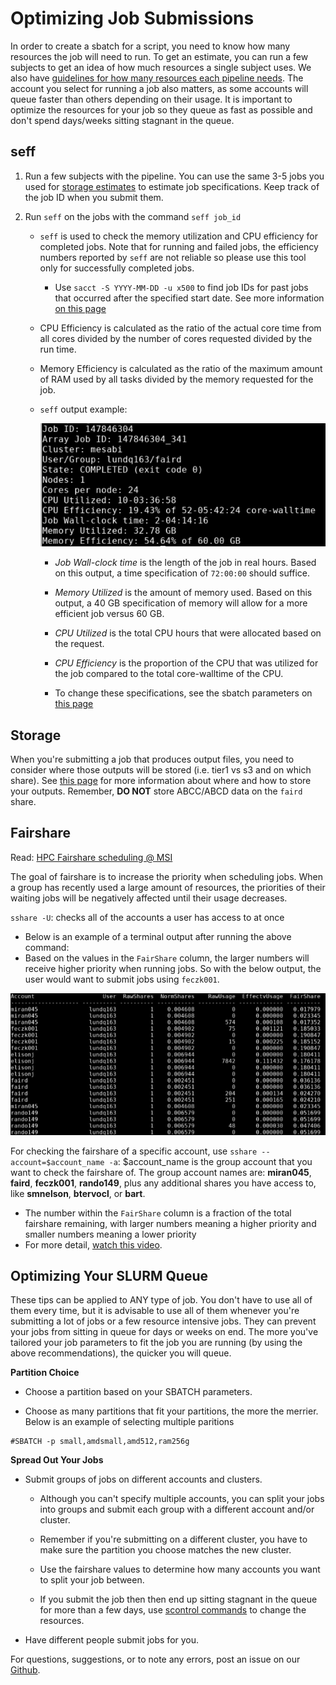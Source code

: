 # Optimizing Job Submissions

In order to create a sbatch for a script, you need to know how many resources the job will need to run. To get an estimate, you can run a few subjects to get an idea of how much resources a single subject uses. We also have [guidelines for how many resources each pipeline needs](pipelines.md). The account you select for running a job also matters, as some accounts will queue faster than others depending on their usage. It is important to optimize the resources for your job so they queue as fast as possible and don't spend days/weeks sitting stagnant in the queue. 

## seff

1. Run a few subjects with the pipeline. You can use the same 3-5 jobs you used for [storage estimates](storage.md) to estimate job specifications. Keep track of the job ID when you submit them. 

2. Run `seff` on the jobs with the command `seff job_id`

    - `seff` is used to check the memory utilization and CPU efficiency for completed jobs. Note that for running and failed jobs, the efficiency numbers reported by `seff` are not reliable so please use this tool only for successfully completed jobs.

        - Use `sacct -S YYYY-MM-DD -u x500` to find job IDs for past jobs that occurred after the specified start date. See more information [on this page](slurm.md#job-status)

    - CPU Efficiency is calculated as the ratio of the actual core time from all cores divided by the number of cores requested divided by the run time.

    - Memory Efficiency is calculated as the ratio of the maximum amount of RAM used by all tasks divided by the memory requested for the job.

    - `seff` output example:

        ![Example Seff Output](img/seff-output-example.png)

        - _Job Wall-clock time_ is the length of the job in real hours. Based on this output, a time specification of `72:00:00` should suffice. 

        - *Memory Utilized* is the amount of memory used. Based on this output, a 40 GB specification of memory will allow for a more efficient job versus 60 GB. 
        
        - *CPU Utilized* is the total CPU hours that were allocated based on the request.
        
        - _CPU Efficiency_ is the proportion of the CPU that was utilized for the job compared to the total core-walltime of the CPU.

        - To change these specifications, see the sbatch parameters on [this page](slurm.md#job-parameters)

## Storage

When you're submitting a job that produces output files, you need to consider where those outputs will be stored (i.e. tier1 vs s3 and on which share). See [this page](storage.md) for more information about where and how to store your outputs. Remember, **DO NOT** store ABCC/ABCD data on the `faird` share. 

## Fairshare

Read: [HPC Fairshare scheduling @ MSI](https://www.msi.umn.edu/content/hpc)

The goal of fairshare is to increase the priority when scheduling jobs. When a group has recently used a large amount of resources, the priorities of their waiting jobs will be negatively affected until their usage decreases.

`sshare -U`: checks all of the accounts a user has access to at once

   * Below is an example of a terminal output after running the above command:
   * Based on the values in the `FairShare` column, the larger numbers will receive higher priority when running jobs. So with the below output, the user would want to submit jobs using `feczk001`.

![fairshare usage example](img/fairshare-example.jpeg)

For checking the fairshare of a specific account, use `sshare --account=$account_name -a`: $account_name is the group account that you want to check the fairshare of. The group account names are: **miran045**, **faird**, **feczk001**, **rando149**, plus any additional shares you have access to, like **smnelson**, **btervocl**, or **bart**. 

* The number within the `FairShare` column is a fraction of the total fairshare remaining, with larger numbers meaning a higher priority and smaller numbers meaning a lower priority 
* For more detail, [watch this video](https://www.youtube.com/watch?v=uKeMHDo1BkM).

## Optimizing Your SLURM Queue

These tips can be applied to ANY type of job. You don't have to use all of them every time, but it is advisable to use all of them whenever you're submitting a lot of jobs or a few resource intensive jobs. They can prevent your jobs from sitting in queue for days or weeks on end. The more you've tailored your job parameters to fit the job you are running (by using the above recommendations), the quicker you will queue.

**Partition Choice**

- Choose a partition based on your SBATCH parameters.

- Choose as many partitions that fit your partitions, the more the merrier. Below is an example of selecting multiple paritions

```
#SBATCH -p small,amdsmall,amd512,ram256g
```

**Spread Out Your Jobs**

- Submit groups of jobs on different accounts and clusters.

    - Although you can't specify multiple accounts, you can split your jobs into groups and submit each group with a different account and/or cluster.

    - Remember if you're submitting on a different cluster, you have to make sure the partition you choose matches the new cluster. 

    - Use the fairshare values to determine how many accounts you want to split your job between.

    - If you submit the job then then end up sitting stagnant in the queue for more than a few days, use [scontrol commands](slurm.md#job-status) to change the resources. 

- Have different people submit jobs for you.


For questions, suggestions, or to note any errors, post an issue on our [Github](https://github.com/DCAN-Labs/cdni-brain/issues).